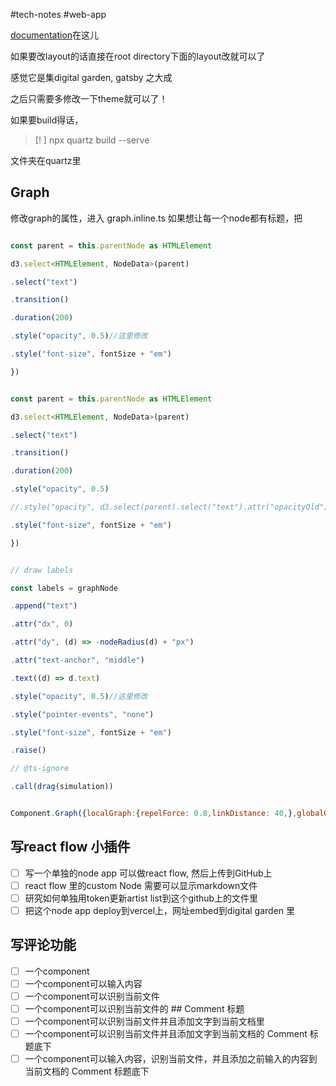 #tech-notes #web-app 

[documentation](https://quartz.jzhao.xyz)在这儿

如果要改layout的话直接在root directory下面的layout改就可以了

感觉它是集digital garden, gatsby 之大成

之后只需要多修改一下theme就可以了！

如果要build得话，

> [! ]
> npx quartz build --serve

文件夹在quartz里

## Graph

修改graph的属性，进入 graph.inline.ts 
如果想让每一个node都有标题，把

```javascript

const parent = this.parentNode as HTMLElement

d3.select<HTMLElement, NodeData>(parent)

.select("text")

.transition()

.duration(200)

.style("opacity", 0.5)//这里修改

.style("font-size", fontSize + "em")

})

```

```javascript

const parent = this.parentNode as HTMLElement

d3.select<HTMLElement, NodeData>(parent)

.select("text")

.transition()

.duration(200)

.style("opacity", 0.5)

//.style("opacity", d3.select(parent).select("text").attr("opacityOld"))

.style("font-size", fontSize + "em")

})

```

```javascript

// draw labels

const labels = graphNode

.append("text")

.attr("dx", 0)

.attr("dy", (d) => -nodeRadius(d) + "px")

.attr("text-anchor", "middle")

.text((d) => d.text)

.style("opacity", 0.5)//这里修改

.style("pointer-events", "none")

.style("font-size", fontSize + "em")

.raise()

// @ts-ignore

.call(drag(simulation))

```

``` javascript

Component.Graph({localGraph:{repelForce: 0.8,linkDistance: 40,},globalGraph:{repelForce: 0.8,linkDistance: 40,}})

```

## 写react flow 小插件

- [ ] 写一个单独的node app 可以做react flow, 然后上传到GitHub上
- [ ] react flow 里的custom Node 需要可以显示markdown文件
- [ ] 研究如何单独用token更新artist list到这个github上的文件里
- [ ] 把这个node app deploy到vercel上，网址embed到digital garden 里

## 写评论功能

- [ ] 一个component
- [ ] 一个component可以输入内容
- [ ] 一个component可以识别当前文件
- [ ] 一个component可以识别当前文件的 ## Comment 标题
- [ ] 一个component可以识别当前文件并且添加文字到当前文档里
- [ ] 一个component可以识别当前文件并且添加文字到当前文档的 Comment 标题底下
- [ ] 一个component可以输入内容，识别当前文件，并且添加之前输入的内容到当前文档的 Comment 标题底下